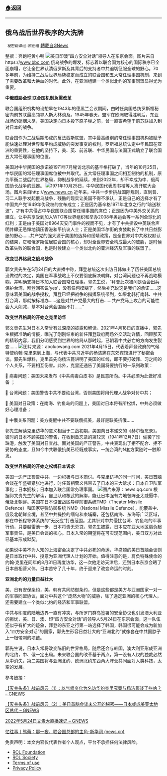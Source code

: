 ###  [:house:返回](README.md)
---


## 俄乌战后世界秩序的大洗牌
` 秘密翻译组-原创组` [轉載自GNews](https://gnews.org/zh-hans/2605316/)

整撰：奔跑吧黄小鸭
 ![](https://assets.gnews.org/wp-content/uploads/2022/05/124891913_quad1.jpg_1653564558.png)美日印澳”四方安全对话”领导人在东京会面。图片来自https://www.bbc.com 
俄乌战争的爆发，标志着以联合国为核心的国际秩序已全面崩塌，它让全世界认清俄罗斯及其背后的支持者中共迫切征服全球的野心。70多年前，为维持二战后世界局势稳定而成立的联合国和五大常任理事国机制，来到了需要改革和大换血的时代。此外，在亚洲组建一个类似北约的军事同盟显得尤为重要。
 
**中俄威胁全球 联合国机制急需改革**
 
联合国组织机构的设想早在1943年的德黑兰会议期间，由时任美国总统罗斯福秘密向前苏联最高领导人斯大林谈及。1945年春天，盟军在欧洲取得胜利后，东亚战场仍硝烟未尽，美国决定向日本投下原子弹之前，曾一直寄希望于前苏联加入到对日本的战争。
 
联合国作为二战后期形成的反法西斯联盟，其中最高级别的常任理事国机构被赋予能快速处理对世界和平构成威胁的突发事变的权利，罗斯福总统认定中华民国在亚洲的重要性，在他的坚持下，美、英、前苏联、中华民国与法国正式确立了联合国五大常任理事国的位置。
 
美国对中华民国的承诺被1971年7月秘访北京的基辛格打破了，当年的10月25日，中华民国的常任理事国席位被中共取代。五大常任理事国之间相互制约的机制，原为平衡二战后的世界格局，抑制战争的延续，来到2022年，却不幸成为中、俄两国助长战争的武器。
 ![](https://assets.gnews.org/wp-content/uploads/2022/05/ti_1653564654.jpg)1971年10月25日，中华民国代表周书楷等人离开联大会场。图片来自http://www.news.cn 
近年来，中共一步步挑战国际规则，直到普、习二人联手发起俄乌战争，残酷的现实让美国不得不承认，正是自己的选择才有了中国共产党1949年伪政权的宣布成立；正是因为基辛格1971年北京之行的“暗送秋波”，才有中共侵占中华民国联合国常任理事国的席位；正是因为中美外交关系的建立，让中共享受到加入WTO等世界组织和举办2008年奥运会等一系列全球化的红利；正是由于美国对8964天安门事件的视而不见，才有了中共撕毁中英联合声明并肆无忌惮地镇压香港和平抗议人士；正是美国华尔街的贪婪助长了中共日益膨胀的野心……共产党的强大源于美国的选择和绥靖政策，是全世界对中共政权默认的结果，它和俄罗斯位居联合国的核心，却对全世界安全构成最大的威胁，是时候改革失败的联合国，也是时候建立一个类似北约的亚洲经济及军事的联盟了。
 
**改变世界格局之俄乌战争**
 
郭文贵先生在5月24日的大直播中称，拜登总统这次出访日韩做出了历任美国总统没做过的决定，美国在军事战略上不仅要彻底解决朝鲜，对台湾问题也不再战略模糊，并明确支持日本加入联合国常任理事。郭先生说，“拜登此次被问是否会出兵保护台湾，拜登回答说‘yes’，没有任何模糊了，然后补充说这是我们的承诺……这意味着美国的战争授权，拜登已经把战争的指挥系统带到，如果北韩打南韩、中共打台湾，那就按标准办……这是对共产党最大的打击……共产党马上攻台的可能性会大大削减，基本对台湾会围而不打……”
 
**改变世界格局的开始之克里访华**
 
郭文贵先生对日本入常曾有过深度的披露和解读。2021年4月18日的直播中，郭先生根据准确的情报，曝光了刚刚结束的新任拜登政府两场外交活动详情，回顾那天的精彩内容，我们分明感受到世界的格局从那时起，已朝着中共必亡的方向发生裂变……
 ![](https://assets.gnews.org/wp-content/uploads/2022/05/克里-2_1653564741.jpg)图片来源：aboluowang.com 
2021年4月15日，代表着拜登政府的气候特使约翰·克里来到上海，与代表中共习近平的杨洁篪在东郊宾馆进行了秘密会谈。郭先生爆料，克里首先向杨洁篪讲明了美国的红线，即不要打破拜、习之间的个人关系，不要相互伤害。此外，克里还通告了美国将要执行的一系列政策：
 
 病毒问题：美国未来发布《中共病毒白皮书》是民意所向。中共必须为此做好准备 ；
 
 台湾问题：美国警告中共不要动台湾，否则美国将用代理人战争对付中共；
 
 美国对日政策：在南海、钓鱼岛的问题上，美国对日本将有所松绑，中共必须做好心理准备；
 
 中俄关系问题：美方提醒中共不要联俄抗美，最好是联美抗俄……
 
郭先生解读克里访华的意义相当于二战初期，美国向日本递交的《赫尔备忘录》。彼时的日本不顾美国的警告，在收到备忘录的第12天（1941年12月7日）偷袭了珍珠港，触发了美国对日宣战。面对美国的严正警告，中共表现出了拒不配合、拒不妥协的态度，且如今中共联俄抗美已经既成事实，一统台湾的N套方案随时一触即发。
 
**改变世界格局的开始之松绑日本诉求**
 
美国一边严正警告中共，一边积极与日本商讨。与克里访华的同一时间，美日首脑会谈在华盛顿紧张地进行，时任首相菅义伟带去了日本的三大诉求：日本自卫队军事化；日本拥核；日本加入联合国常务理事国。
 ![](https://assets.gnews.org/wp-content/uploads/2022/05/日本_1653564766.jpg)图片来源：news.qq.com 
根据郭文贵先生的解读，自卫队和核武的解绑，能让日本强有力地督阵亚太威慑中、俄及北朝鲜。美国在日本设置战区导弹防御系统TMD（Theater Missile Defence）和国家导弹防御系统 NMD（National Missile Defence），能覆盖中、俄及北朝鲜全境，甚至中共操控的缅甸和柬埔寨，还包括南海、东海等广泛区域，都在中长程导弹系统的“无反应”打击范围。尤其针对中共侵扰台湾、钓鱼岛的军事行动，只要越雷池一步，日本将责无旁贷。郭先生披露，日本应在亚太地区肩负起军事责任，是美日会谈的核心。日本入常的期望将在可实现范围内，美日双方对此已基本形成默契。
 
如果说中美不为人知的上海密会决定了中共必死的命运，华盛顿的美日首脑会谈则是日本取代中共、授意为亚洲代理人计划的开始。值得注意的是，肩负特殊使命的约翰·克里在同年的8月31日再度访华，这一次他走访天津后，还到日本东京会晤了日本首相菅义伟。日本苦守了几十年，终于迎来了改变命运的时刻。
 
**亚洲北约的力量日益壮大**
 
美、日有安保条约，美、韩有共同防御条约，但是这些都是美方与亚洲国家一对一的军事同盟协议，面对中共这个“庞然大物”的威胁，除了选定亚洲的核心代理人，还需要建立一个类似北约的经济和军事联盟。
 
中共与印度的陆地边界一直有冲突，与所罗门群岛签署的安全协议也引发澳大利亚的担忧，美、日、澳、印“四方安全对话”的领导人5月24日在东京会面，这一队伍还似乎有扩大的迹象，拜登的东亚之行第一站选择了韩国，韩国很可能会成为新加入“四方安全对话”的国家，郭先生形容日益壮大的“亚洲北约”就像套在中共国脖子上一根带刺的项链。
 
郭先生说，日本入常将改变陈旧的世界格局，随后还会与韩国，澳大利亚形成亚洲的北约，中、俄一定出局。未来联合国的改革基于两点，第一没有人权的独裁必然从中消失，第二美国将与亚洲北约、欧洲北约东西两大阵营共同面对人类科技，太空的发展。
 
参考链接：
 
[【灭共头条】战前风云（1）：以气候变化为名访华的克里究竟与杨洁篪谈了些啥？ – GNEWS](https://gnews.org/zh-hans/1118295/)
 
[【灭共头条】战前风云（2）：美日首脑会谈未公开的秘密——日本或成美亚太地区总代 – GNEWS](https://gnews.org/zh-hans/1119275/)
 
[2022年5月24日文贵大直播速记 – GNEWS](https://gnews.org/zh-hans/2589129/)
 
[忆往事丨熊蕾：那一夜，联合国总部的主角-新华网 (news.cn)](http://www.news.cn/politics/2021-10/25/c_1211418026.htm)

免责声明：本文内容仅代表作者个人观点，平台不承担任何法律风险。
  
- [ROL Foundation](https://rolfoundation.org/)
- [ROL Society](https://rolsociety.org/)
- [Terms of use](https://gnews.org/terms-of-use-3/)
- [Privacy Policy](https://gnews.org/privacy-policy/)
